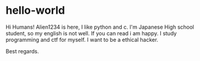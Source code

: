 # hello-world

Hi Humans!
Alien1234 is here, I like python and c.
I'm Japanese High school student, so my english is not well.
If you can read i am happy.
I study programming and ctf for myself.
I want to be a ethical hacker.

Best regards.

